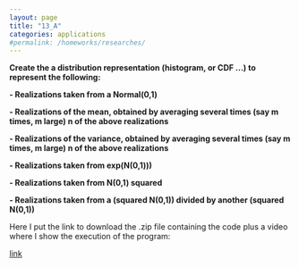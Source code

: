 ```yaml
---
layout: page
title: "13_A"
categories: applications
#permalink: /homeworks/researches/
---
```

<b>Create the a distribution representation (histogram, or CDF ...) to represent the following:</b>

<b>- Realizations taken from a Normal(0,1)</b>

<b>- Realizations of the mean, obtained by averaging several times (say m times, m large) n of the above realizations</b>

<b>- Realizations of the variance, obtained by averaging several times (say m times, m large) n of the above realizations</b>

<b>- Realizations taken from exp(N(0,1)))</b>

<b>- Realizations taken from N(0,1) squared</b>

<b>- Realizations taken from a (squared N(0,1)) divided by another (squared N(0,1))</b>

Here I put the link to download the .zip file containing the code plus a video where I show the execution of the program:

[link](https://drive.google.com/file/d/149Mre9PR4NRBBL4J3mLdfCOEpzLcUN8r/view?usp=sharing)
